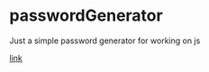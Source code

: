 # passwordGenerator
 
 Just a simple password generator for working on js
 
 [link](https://kiecphrase.github.io/passwordGenerator/)
